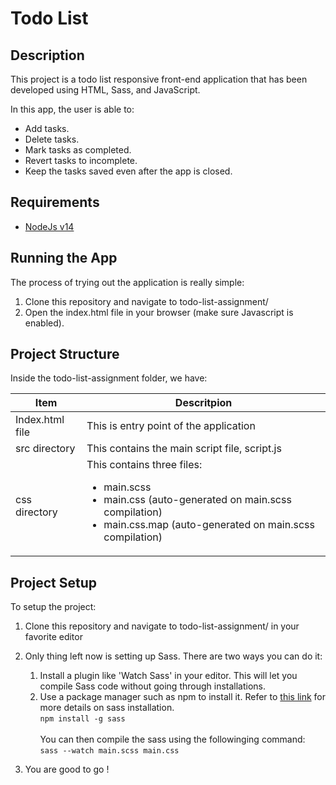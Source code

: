 # Todo List 

## Description
This project is a todo list responsive front-end application that has been developed using HTML, Sass, and JavaScript. 

In this app, the user is able to:
- Add tasks.
- Delete tasks.
- Mark tasks as completed.
- Revert tasks to incomplete.
- Keep the tasks saved even after the app is closed.

## Requirements
- [NodeJs v14](https://nodejs.org/en/download)

## Running the App
The process of trying out the application is really simple: 
1. Clone this repository and navigate to todo-list-assignment/ 
2. Open the index.html file in your browser (make sure Javascript is enabled).

## Project Structure
Inside the todo-list-assignment folder, we have: 

Item | Descritpion |
--- | --- |
Index.html file| This is entry point of the application |
src directory| This contains the main script file, script.js|
css directory| This contains three files:<br> <ul><li>main.scss</li><li>main.css (auto-generated on main.scss compilation)</li><li> main.css.map (auto-generated on main.scss compilation)</li> </ul>|

## Project Setup
To setup the project:

1. Clone this repository and navigate to todo-list-assignment/ in your favorite editor

2. Only thing left now is setting up Sass. There are two ways you can do it:
    1. Install a plugin like 'Watch Sass' in your editor. This will let you compile Sass code without going through installations.
    2. Use a package manager such as npm to install it. Refer to [this link](https://sass-lang.com/install) for more details on sass installation. 
  <br>```npm install -g sass``` 
      <br><br>You can then compile the sass using the followinging command: <br>```sass --watch main.scss main.css```
   
3. You are good to go !
